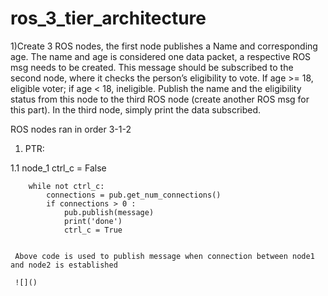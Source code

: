 # ros_3_tier_architecture




1)Create 3 ROS nodes, the first node publishes a Name and corresponding age. The
name and age is considered one data packet, a respective ROS msg needs to be
created. This message should be subscribed to the second node, where it checks the
person’s eligibility to vote. If age >= 18, eligible voter; if age < 18, ineligible. Publish
the name and the eligibility status from this node to the third ROS node (create
another ROS msg for this part). In the third node, simply print the data subscribed.



ROS nodes ran in order 3-1-2


1. PTR:

  1.1 node_1
        ctrl_c = False

        while not ctrl_c:
            connections = pub.get_num_connections()
            if connections > 0 :
                pub.publish(message) 
                print('done')
                ctrl_c = True 
          
          
     Above code is used to publish message when connection between node1 and node2 is established
     
     ![]() 
       
       
